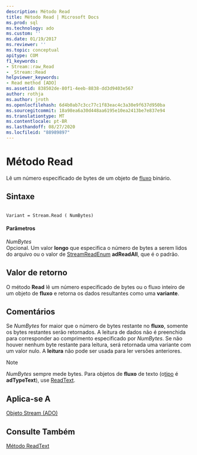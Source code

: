 ```yaml
---
description: Método Read
title: Método Read | Microsoft Docs
ms.prod: sql
ms.technology: ado
ms.custom: ''
ms.date: 01/19/2017
ms.reviewer: ''
ms.topic: conceptual
apitype: COM
f1_keywords:
- Stream::raw_Read
- _Stream::Read
helpviewer_keywords:
- Read method [ADO]
ms.assetid: 838502de-80f1-4eeb-8838-dd3d9403e567
author: rothja
ms.author: jroth
ms.openlocfilehash: 6d4b0ab7c3cc77c1f83eac4c3a30e9f637d950ba
ms.sourcegitcommit: 18a98ea6a30d448aa6195e10ea2413be7e837e94
ms.translationtype: MT
ms.contentlocale: pt-BR
ms.lasthandoff: 08/27/2020
ms.locfileid: "88989897"
---
```

# <a name="read-method"></a>Método Read
Lê um número especificado de bytes de um objeto de [fluxo](./stream-object-ado.md) binário.  
  
## <a name="syntax"></a>Sintaxe  
  
```  
  
Variant = Stream.Read ( NumBytes)  
```  
  
#### <a name="parameters"></a>Parâmetros  
 *NumBytes*  
 Opcional. Um valor **longo** que especifica o número de bytes a serem lidos do arquivo ou o valor de [StreamReadEnum](./streamreadenum.md) **adReadAll**, que é o padrão.  
  
## <a name="return-value"></a>Valor de retorno  
 O método **Read** lê um número especificado de bytes ou o fluxo inteiro de um objeto de **fluxo** e retorna os dados resultantes como uma **variante**.  
  
## <a name="remarks"></a>Comentários  
 Se *NumBytes* for maior que o número de bytes restante no **fluxo**, somente os bytes restantes serão retornados. A leitura de dados não é preenchida para corresponder ao comprimento especificado por *NumBytes*. Se não houver nenhum byte restante para leitura, será retornada uma variante com um valor nulo. A **leitura** não pode ser usada para ler versões anteriores.  
  
> [!NOTE]
>  *NumBytes* sempre mede bytes. Para objetos de **fluxo** de texto (o[tipo](./type-property-ado-stream.md) é **adTypeText**), use [ReadText](./readtext-method.md).  
  
## <a name="applies-to"></a>Aplica-se A  
 [Objeto Stream (ADO)](./stream-object-ado.md)  
  
## <a name="see-also"></a>Consulte Também  
 [Método ReadText](./readtext-method.md)
